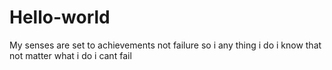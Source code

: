 # Hello-world
My senses are set to achievements not failure so i any thing i do i know that not matter what i do i cant fail
